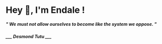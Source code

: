 <h1 title="head"> Hey 👋, I'm Endale !</h1>

**<h5><i>" We must not allow ourselves to become like the system we oppose. "</i></h5>**

*<b>___ Desmond Tutu ___</b>*

